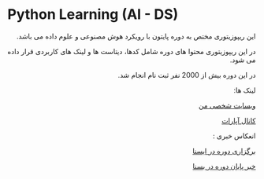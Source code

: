 # Python Learning (AI - DS)

<div dir='rtl'>

این ریپوزیتوری مختص به دوره پایتون با رویکرد هوش مصنوعی و علوم داده می باشد.

در این ریپوزیتوری محتوا های دوره شامل کدها، دیتاست ها و لینک های کاربردی قرار داده می شود.

در این دوره بیش از 2000 نفر ثبت نام انجام شد. 
 
 لینک ها: 
 
[وبسایت شخصی من](https://amirhosseinbabaeayan.ir/)

[کانال آپارات](https://www.aparat.com/amirhosseinbabaeayan)


انعکاس خبری :
 
[برگزاری دوره در ایسنا](https://www.isna.ir/news/1400062316789/)
 
[خبر پایان دوره در بسنا](https://basna.ir/fa/news/5643/)
</div>
